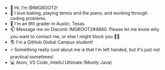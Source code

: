 - 👋 Hi, I’m @IMGROOT2!
- 👀 I love baking, playing tennis and the piano, and working through coding problems.
- 🌱 I'm an 8th grader in Austin, Texas.
- 📫 Message me on Discord: IMGROOT2#4860. Please let me know why you want to contact me, or else I might block you 🤷‍♂️
- 🌎 I'm a GitHub Global Campus student!
- ⚡ Something really cool about me is that I'm left handed, but it's just not practical sometimes!
- 💻 Atom, VS Code, IntelliJ Ultimate (Mostly Java)

<!---
IMGROOT2/IMGROOT2 is a ✨ special ✨ repository because its `README.md` (this file) appears on your GitHub profile.
You can click the Preview link to take a look at your changes.
--->
